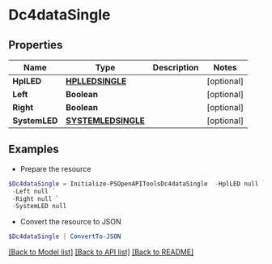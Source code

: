 # Dc4dataSingle
## Properties

Name | Type | Description | Notes
------------ | ------------- | ------------- | -------------
**HplLED** | [**HPLLEDSINGLE**](HPLLEDSINGLE.md) |  | [optional] 
**Left** | **Boolean** |  | [optional] 
**Right** | **Boolean** |  | [optional] 
**SystemLED** | [**SYSTEMLEDSINGLE**](SYSTEMLEDSINGLE.md) |  | [optional] 

## Examples

- Prepare the resource
```powershell
$Dc4dataSingle = Initialize-PSOpenAPIToolsDc4dataSingle  -HplLED null `
 -Left null `
 -Right null `
 -SystemLED null
```

- Convert the resource to JSON
```powershell
$Dc4dataSingle | ConvertTo-JSON
```

[[Back to Model list]](../README.md#documentation-for-models) [[Back to API list]](../README.md#documentation-for-api-endpoints) [[Back to README]](../README.md)

